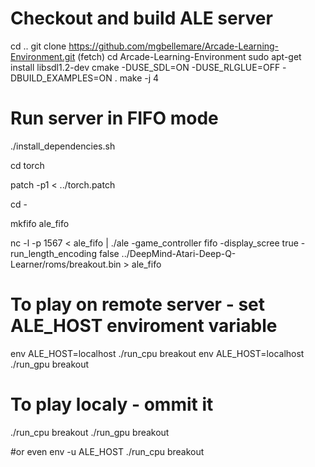 # Checkout and build ALE server

cd ..
git clone https://github.com/mgbellemare/Arcade-Learning-Environment.git (fetch)
cd Arcade-Learning-Environment
sudo apt-get install libsdl1.2-dev
cmake -DUSE_SDL=ON -DUSE_RLGLUE=OFF -DBUILD_EXAMPLES=ON .
make -j 4

# Run server in FIFO mode
./install_dependencies.sh

cd torch

patch -p1 < ../torch.patch

cd -


mkfifo ale_fifo

nc -l -p 1567 < ale_fifo | ./ale -game_controller fifo -display_scree true -run_length_encoding false ../DeepMind-Atari-Deep-Q-Learner/roms/breakout.bin > ale_fifo

# To play on remote server - set ALE_HOST enviroment variable
env ALE_HOST=localhost ./run_cpu breakout
env ALE_HOST=localhost ./run_gpu breakout

# To play localy - ommit it
./run_cpu breakout
./run_gpu breakout

#or even
env -u ALE_HOST ./run_cpu breakout 
